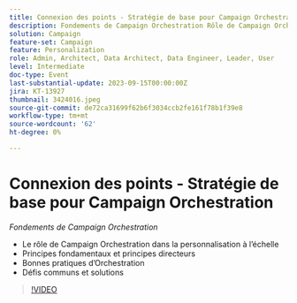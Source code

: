 ```yaml
---
title: Connexion des points - Stratégie de base pour Campaign Orchestration
description: Fondements de Campaign Orchestration Rôle de Campaign Orchestration dans la personnalisation @ Échelle piliers fondamentaux et principes directeurs Orchestration Meilleures pratiques Défis et solutions courants
solution: Campaign
feature-set: Campaign
feature: Personalization
role: Admin, Architect, Data Architect, Data Engineer, Leader, User
level: Intermediate
doc-type: Event
last-substantial-update: 2023-09-15T00:00:00Z
jira: KT-13927
thumbnail: 3424016.jpeg
source-git-commit: de72ca31699f62b6f3034ccb2fe161f78b1f39e8
workflow-type: tm+mt
source-wordcount: '62'
ht-degree: 0%

---
```



# Connexion des points - Stratégie de base pour Campaign Orchestration

*Fondements de Campaign Orchestration*

* Le rôle de Campaign Orchestration dans la personnalisation à l’échelle
* Principes fondamentaux et principes directeurs
* Bonnes pratiques d’Orchestration
* Défis communs et solutions

>[!VIDEO](https://video.tv.adobe.com/v/3424016/?learn=on)
